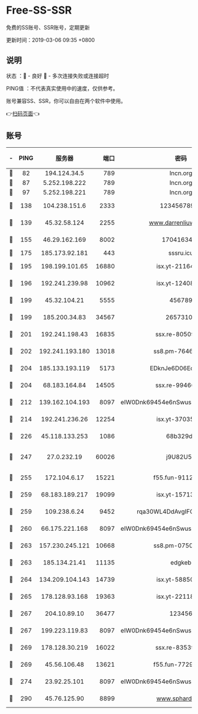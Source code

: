 # Free-SS-SSR

免费的SS账号、SSR账号，定期更新

更新时间：2019-03-06 09:35 +0800

## 说明

状态     ：🙂 - 良好 🙁 - 多次连接失败或连接超时

PING值   ：不代表真实使用中的速度，仅供参考。

账号兼容SS、SSR，你可以自由在两个软件中使用。

👉[扫码页面](https://liesauer.github.io/free-ss-ssr.github.io/)👈

## 账号

|-|PING|服务器|端口|密码|加密方式|区域|
|:----:|:----:|:-----:|-----:|:----:|:----:|:----:|
|🙂|82|194.124.34.5|789|lncn.org|rc4|JP|
|🙂|87|5.252.198.222|789|lncn.org|rc4|JP|
|🙂|97|5.252.198.221|789|lncn.org|rc4|JP|
|🙂|138|104.238.151.6|2333|12345678900|aes-256-cfb|JP|
|🙂|139|45.32.58.124|2255|www.darrenliuwei.com|aes-256-cfb|JP|
|🙂|155|46.29.162.169|8002|1704163453|aes-256-cfb|RU|
|🙂|175|185.173.92.181|443|sssru.icu|rc4-md5|RU|
|🙂|195|198.199.101.65|16880|isx.yt-21164975|aes-256-cfb|US|
|🙂|196|192.241.239.98|10962|isx.yt-12408324|aes-256-cfb|US|
|🙂|199|45.32.104.21|5555|456789|aes-256-cfb|SG|
|🙂|199|185.200.34.83|34567|26573106|aes-256-cfb|US|
|🙂|201|192.241.198.43|16835|ssx.re-80509121|aes-256-cfb|US|
|🙂|202|192.241.193.180|13018|ss8.pm-76463592|aes-256-cfb|US|
|🙂|204|185.133.193.119|5173|EDknJe6D06EoWDaw|aes-256-cfb|US|
|🙂|204|68.183.164.84|14505|ssx.re-99466005|aes-256-cfb|US|
|🙂|212|139.162.104.193|8097|eIW0Dnk69454e6nSwuspv9DmS201tQ0D|aes-256-cfb|JP|
|🙂|214|192.241.236.26|12254|isx.yt-37035463|aes-256-cfb|US|
|🙂|226|45.118.133.253|1086|68b329da|aes-256-cfb|SG|
|🙂|247|27.0.232.19|60026|j9U82U53|xchacha20-ietf-poly1305|HK|
|🙂|255|172.104.6.17|15221|f55.fun-91126944|aes-256-cfb|US|
|🙂|259|68.183.189.217|19099|isx.yt-15713167|aes-256-cfb|SG|
|🙂|259|109.238.6.24|9452|rqa30WL4DdAvgIFG6Fs3znzTa|aes-256-cfb|FR|
|🙂|260|66.175.221.168|8097|eIW0Dnk69454e6nSwuspv9DmS201tQ0D|aes-256-cfb|US|
|🙂|263|157.230.245.121|10668|ss8.pm-07507043|aes-256-cfb|SG|
|🙂|263|185.134.21.41|11135|edgkeb|aes-256-cfb|GB|
|🙂|264|134.209.104.143|14739|isx.yt-58850709|aes-256-cfb|SG|
|🙂|265|178.128.93.168|19363|isx.yt-22118658|aes-256-cfb|SG|
|🙂|267|204.10.89.10|36477|123456|aes-256-cfb|US|
|🙂|267|199.223.119.83|8097|eIW0Dnk69454e6nSwuspv9DmS201tQ0D|aes-256-cfb|US|
|🙂|269|178.128.30.219|16022|ssx.re-83539428|aes-256-cfb|SG|
|🙂|269|45.56.106.48|13621|f55.fun-77297239|aes-256-cfb|US|
|🙂|274|23.92.25.101|8097|eIW0Dnk69454e6nSwuspv9DmS201tQ0D|aes-256-cfb|US|
|🙂|290|45.76.125.90|8899|www.sphard.com|aes-256-cfb|JP|
